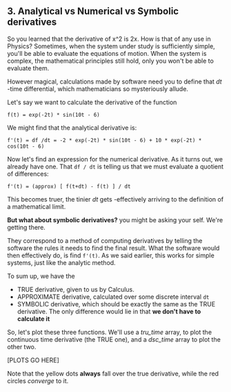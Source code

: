 ## 3. Analytical vs Numerical vs Symbolic derivatives
So you learned that the derivative of x^2 is 2x. How is that of any use in Physics? Sometimes, when the system under study is sufficiently simple, you'll be able to evaluate the equations of motion. When the system is complex, the mathematical principles still hold, only you won't be able to evaluate them.

However magical, calculations made by software need you to define that *dt* -time differential, which mathematicians so mysteriously allude.

Let's say we want to calculate the derivative of the function
```
f(t) = exp(-2t) * sin(10t - 6)
```

We might find that the analytical derivative is:
```
f'(t) = df /dt = -2 * exp(-2t) * sin(10t - 6) + 10 * exp(-2t) * cos(10t - 6)
```

Now let's find an expression for the numerical derivative. As it turns out, we already have one. That `df / dt` is telling us that we must evaluate a quotient of differences:
```
f'(t) = (approx) [ f(t+dt) - f(t) ] / dt
```

This becomes truer, the tinier *dt* gets -effectively arriving to the definition of a mathematical limit.

**But what about symbolic derivatives?** you might be asking your self. We're getting there.

They correspond to a method of computing derivatives by telling the software the rules it needs to find the final result. What the software would then effectively do, is find `f'(t)`. As we said earlier, this works for simple systems, just like the analytic method.

To sum up, we have the
* TRUE derivative, given to us by Calculus.
* APPROXIMATE derivative, calculated over some discrete interval `dt`
* SYMBOLIC derivative, which should be exactly the same as the TRUE derivative. The only difference would lie in that **we don't have to calculate it**

So, let's plot these three functions. We'll use a *tru_time* array, to plot the continuous time derivative (the TRUE one), and a *dsc_time* array to plot the other two.

[PLOTS GO HERE]

Note that the yellow dots **always** fall over the true derivative, while the red circles *converge* to it.
